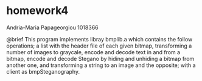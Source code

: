 # homework4 

Andria-Maria Papageorgiou 1018366

@brief This program implements libray bmplib.a which contains the 
follow operations; a list with the header file of each given bitmap, 
transforming a number of images to graycale, encode and decode text
in and from a bitmap, encode and decode Stegano by hiding and unhiding 
a bitmap from another one, and transforming a string to an image and
the opposite; with a client as bmpSteganography.

